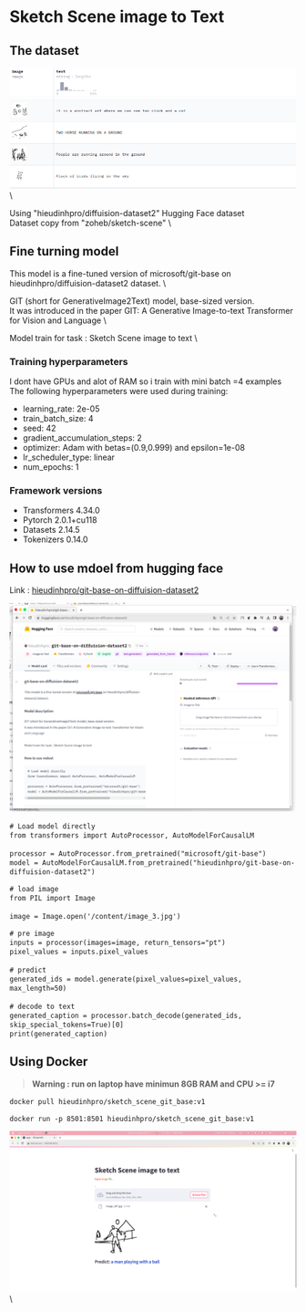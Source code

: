 # Sketch Scene image to Text

## The dataset 
![hg](image/dt.png) \

 
Using "hieudinhpro/diffuision-dataset2" Hugging Face dataset \
Dataset copy from "zoheb/sketch-scene" \

## Fine turning model
This model is a fine-tuned version of microsoft/git-base on hieudinhpro/diffuision-dataset2 dataset. \

GIT (short for GenerativeImage2Text) model, base-sized version. \
It was introduced in the paper GIT: A Generative Image-to-text Transformer for Vision and Language \

Model train for task : Sketch Scene image to text \

### Training hyperparameters

I dont have GPUs and alot of RAM so i train with mini batch =4  examples   \
The following hyperparameters were used during training:
- learning_rate: 2e-05
- train_batch_size: 4
- seed: 42
- gradient_accumulation_steps: 2
- optimizer: Adam with betas=(0.9,0.999) and epsilon=1e-08
- lr_scheduler_type: linear
- num_epochs: 1



### Framework versions

- Transformers 4.34.0
- Pytorch 2.0.1+cu118
- Datasets 2.14.5
- Tokenizers 0.14.0


## How to use mdoel from hugging face

Link : [hieudinhpro/git-base-on-diffuision-dataset2](https://huggingface.co/hieudinhpro/git-base-on-diffuision-dataset2)

![hg](image/hg.png)

```
# Load model directly
from transformers import AutoProcessor, AutoModelForCausalLM

processor = AutoProcessor.from_pretrained("microsoft/git-base")
model = AutoModelForCausalLM.from_pretrained("hieudinhpro/git-base-on-diffuision-dataset2")

```

```
# load image
from PIL import Image

image = Image.open('/content/image_3.jpg')
```
```
# pre image
inputs = processor(images=image, return_tensors="pt")
pixel_values = inputs.pixel_values

# predict 
generated_ids = model.generate(pixel_values=pixel_values, max_length=50)

# decode to text
generated_caption = processor.batch_decode(generated_ids, skip_special_tokens=True)[0]
print(generated_caption)
```


## Using Docker
> **Warning : run on laptop have minimun 8GB RAM and CPU >= i7**

```
docker pull hieudinhpro/sketch_scene_git_base:v1
```

```
docker run -p 8501:8501 hieudinhpro/sketch_scene_git_base:v1
```

![app](image/app2.png) \
